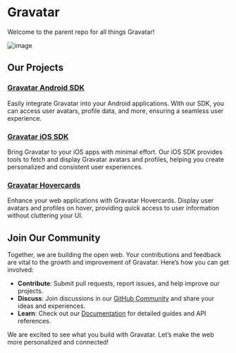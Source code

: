 # Gravatar

Welcome to the parent repo for all things Gravatar! 

![image](https://github.com/Automattic/gravatar/assets/5444556/0955ca01-bbd4-4332-86bf-84dc3a8c5515)

## Our Projects

### [Gravatar Android SDK](https://github.com/Automattic/Gravatar-SDK-Android)
Easily integrate Gravatar into your Android applications. With our SDK, you can access user avatars, profile data, and more, ensuring a seamless user experience.

### [Gravatar iOS SDK](https://github.com/Automattic/Gravatar-SDK-iOS)
Bring Gravatar to your iOS apps with minimal effort. Our iOS SDK provides tools to fetch and display Gravatar avatars and profiles, helping you create personalized and consistent user experiences.

### [Gravatar Hovercards](https://github.com/gravatar/hovercards)
Enhance your web applications with Gravatar Hovercards. Display user avatars and profiles on hover, providing quick access to user information without cluttering your UI.

## Join Our Community
Together, we are building the open web. Your contributions and feedback are vital to the growth and improvement of Gravatar. Here’s how you can get involved:

- **Contribute**: Submit pull requests, report issues, and help improve our projects.
- **Discuss**: Join discussions in our [GitHub Community](https://github.com/Automattic/gravatar/discussions) and share your ideas and experiences.
- **Learn**: Check out our [Documentation](https://docs.gravatar.com/getting-started/) for detailed guides and API references.

We are excited to see what you build with Gravatar. Let’s make the web more personalized and connected!
